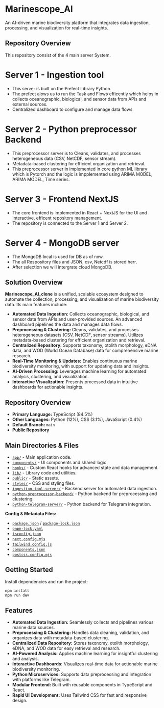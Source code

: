 # Marinescope_AI

An AI-driven marine biodiversity platform that integrates data ingestion, processing, and visualization
for real-time insights.

## Repository Overview
This repository consist of the 4 main server System.
# Server 1 - Ingestion tool 
- This server is built on the Prefect Library Python.
- The prefect alows us to run the Task and Flows efficently which helps in collects oceanographic, biological, and sensor data from APIs and external sources.
- Centralized dashboard to configure and manage data flows.

# Server 2 - Python preprocessor Backend 
- This preprocessor server is to Cleans, validates, and processes heterogeneous data (CSV, NetCDF, sensor stream).
- Metadata-based clustering for efficient organization and retrieval.
- This preprocessor server in implemented in core python ML library which is Pytorch and the logic is impplemented using ARIMA MODEL, ARIMA MODEL, Time series.

# Server 3 - Frontend NextJS 
- The core frontend is implemented in React + NextJS for the UI and Interactive, efficent repository management.
- The repository is connected to the Server 1 and Server 2.

# Server 4 - MongoDB server
- The MongoDB local is used for DB as of now.
- The all Respository files and JSON, csv, Netcdf is stored herr.
- After selection we will intergrate cloud MongoDB.
## Solution Overview

**Marinescope_AI_clone** is a unified, scalable ecosystem designed to automate the collection, processing, and visualization of marine biodiversity data. Its main features include:

- **Automated Data Ingestion:** Collects oceanographic, biological, and sensor data from APIs and user-provided sources. An advanced dashboard pipelines the data and manages data flows.
- **Preprocessing & Clustering:** Cleans, validates, and processes heterogeneous datasets (CSV, NetCDF, sensor streams). Utilizes metadata-based clustering for efficient organization and retrieval.
- **Centralized Repository:** Supports taxonomy, otolith morphology, eDNA data, and WOD (World Ocean Database) data for comprehensive marine research.
- **Real-Time Monitoring & Updates:** Enables continuous marine biodiversity monitoring, with support for updating data and insights.
- **AI-Driven Processing:** Leverages machine learning for automated analysis, clustering, and visualization.
- **Interactive Visualization:** Presents processed data in intuitive dashboards for actionable insights.

## Repository Overview

- **Primary Language:** TypeScript (84.5%)
- **Other Languages:** Python (12%), CSS (3.1%), JavaScript (0.4%)
- **Default Branch:** `main`
- **Public Repository**

## Main Directories & Files

- [`app/`](https://github.com/jothiprakasam/Marinescope_AI_clone/tree/main/app) - Main application code.
- [`components/`](https://github.com/jothiprakasam/Marinescope_AI_clone/tree/main/components) - UI components and shared logic.
- [`hooks/`](https://github.com/jothiprakasam/Marinescope_AI_clone/tree/main/hooks) - Custom React hooks for advanced state and data management.
- [`lib/`](https://github.com/jothiprakasam/Marinescope_AI_clone/tree/main/lib) - Library code and utilities.
- [`public/`](https://github.com/jothiprakasam/Marinescope_AI_clone/tree/main/public) - Static assets.
- [`styles/`](https://github.com/jothiprakasam/Marinescope_AI_clone/tree/main/styles) - CSS and styling files.
- [`ingestion-tool-server/`](https://github.com/jothiprakasam/Marinescope_AI_clone/tree/main/ingestion-tool-server) - Backend server for automated data ingestion.
- [`python-preprocessor-backend/`](https://github.com/jothiprakasam/Marinescope_AI_clone/tree/main/python-preprocessor-backend) - Python backend for preprocessing and clustering.
- [`python-telegram-server/`](https://github.com/jothiprakasam/Marinescope_AI_clone/tree/main/python-telegram-server) - Python backend for Telegram integration.

**Config & Metadata Files:**
- [`package.json`](https://github.com/jothiprakasam/Marinescope_AI_clone/blob/main/package.json) / [`package-lock.json`](https://github.com/jothiprakasam/Marinescope_AI_clone/blob/main/package-lock.json)
- [`pnpm-lock.yaml`](https://github.com/jothiprakasam/Marinescope_AI_clone/blob/main/pnpm-lock.yaml)
- [`tsconfig.json`](https://github.com/jothiprakasam/Marinescope_AI_clone/blob/main/tsconfig.json)
- [`next.config.mjs`](https://github.com/jothiprakasam/Marinescope_AI_clone/blob/main/next.config.mjs)
- [`tailwind.config.js`](https://github.com/jothiprakasam/Marinescope_AI_clone/blob/main/tailwind.config.js)
- [`components.json`](https://github.com/jothiprakasam/Marinescope_AI_clone/blob/main/components.json)
- [`postcss.config.mjs`](https://github.com/jothiprakasam/Marinescope_AI_clone/blob/main/postcss.config.mjs)

## Getting Started

Install dependencies and run the project:

```bash or Powershell
npm install
npm run dev
```

## Features

- **Automated Data Ingestion:** Seamlessly collects and pipelines various marine data sources.
- **Preprocessing & Clustering:** Handles data cleaning, validation, and organizes data with metadata-based clustering.
- **Centralized Data Repository:** Stores taxonomy, otolith morphology, eDNA, and WOD data for easy retrieval and research.
- **AI-Powered Analysis:** Applies machine learning for insightful clustering and analysis.
- **Interactive Dashboards:** Visualizes real-time data for actionable marine biodiversity monitoring.
- **Python Microservices:** Supports data preprocessing and integration with platforms like Telegram.
- **Modular Frontend:** Built with reusable components in TypeScript and React.
- **Rapid UI Development:** Uses Tailwind CSS for fast and responsive design.


